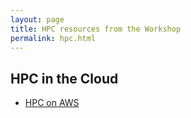 ```yaml
---
layout: page
title: HPC resources from the Workshop
permalink: hpc.html
---
```




## HPC in the Cloud
- [HPC on AWS](hpc-aws.html)
